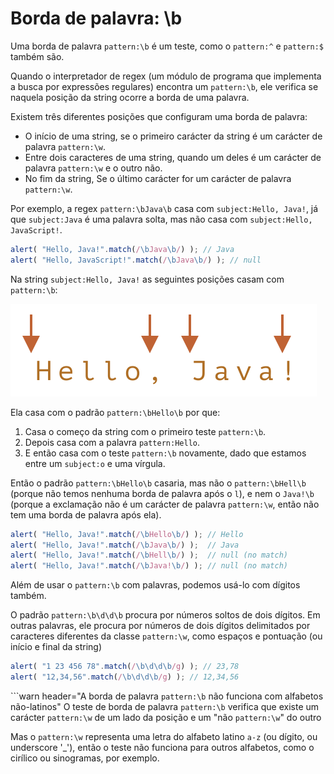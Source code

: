 # Borda de palavra: \b

Uma borda de palavra `pattern:\b` é um teste, como o `pattern:^` e `pattern:$` também são.

Quando o interpretador de regex (um módulo de programa que implementa a busca por expressões regulares) encontra um `pattern:\b`, ele verifica se naquela posição da string ocorre a borda de uma palavra.

Existem três diferentes posições que configuram uma borda de palavra:

- O início de uma string, se o primeiro carácter da string é um carácter de palavra `pattern:\w`.
- Entre dois caracteres de uma string, quando um deles é um carácter de palavra `pattern:\w` e o outro não.
- No fim da string, Se o último carácter for um carácter de palavra `pattern:\w`.

Por exemplo, a regex `pattern:\bJava\b` casa com `subject:Hello, Java!`, já que `subject:Java` é uma palavra solta, mas não casa com `subject:Hello, JavaScript!`.

```js run
alert( "Hello, Java!".match(/\bJava\b/) ); // Java
alert( "Hello, JavaScript!".match(/\bJava\b/) ); // null
```

Na string `subject:Hello, Java!` as seguintes posições casam com `pattern:\b`:

![](hello-java-boundaries.svg)

Ela casa com o padrão `pattern:\bHello\b` por que:

1. Casa o começo da string com o primeiro teste `pattern:\b`.
2. Depois casa com a palavra `pattern:Hello`.
3. E então casa com o teste `pattern:\b` novamente, dado que estamos entre um `subject:o` e uma vírgula.

Então o padrão `pattern:\bHello\b` casaria, mas não o `pattern:\bHell\b` (porque não temos nenhuma borda de palavra após o `l`), e nem o `Java!\b` (porque a exclamação não é um carácter de palavra `pattern:\w`, então não tem uma borda de palavra após ela).

```js run
alert( "Hello, Java!".match(/\bHello\b/) ); // Hello
alert( "Hello, Java!".match(/\bJava\b/) );  // Java
alert( "Hello, Java!".match(/\bHell\b/) );  // null (no match)
alert( "Hello, Java!".match(/\bJava!\b/) ); // null (no match)
```

Além de usar o `pattern:\b` com palavras, podemos usá-lo com dígitos também.

O padrão `pattern:\b\d\d\b` procura por números soltos de dois dígitos. Em outras palavras, ele procura por números de dois dígitos delimitados por caracteres diferentes da classe `pattern:\w`, como espaços e pontuação (ou início e final da string)

```js run
alert( "1 23 456 78".match(/\b\d\d\b/g) ); // 23,78
alert( "12,34,56".match(/\b\d\d\b/g) ); // 12,34,56
```

```warn header="A borda de palavra `pattern:\b` não funciona com alfabetos não-latinos"
O teste de borda de palavra `pattern:\b` verifica que existe um carácter `pattern:\w` de um lado da posição e um "não `pattern:\w`" do outro

Mas o `pattern:\w` representa uma letra do alfabeto latino `a-z` (ou dígito, ou underscore '_'), então o teste não funciona para outros alfabetos, como o cirílico ou sinogramas, por exemplo.
```
